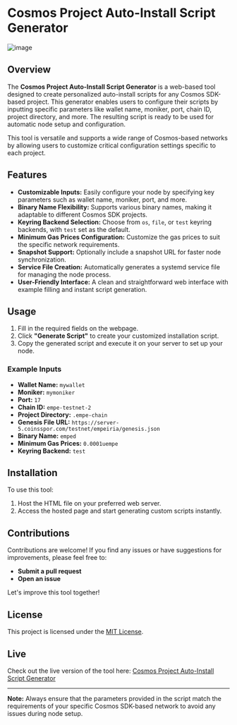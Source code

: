 # Cosmos Project Auto-Install Script Generator
![image](https://github.com/user-attachments/assets/e97b1674-98aa-4ff1-b682-c020e30d161b)


## Overview

The **Cosmos Project Auto-Install Script Generator** is a web-based tool designed to create personalized auto-install scripts for any Cosmos SDK-based project. This generator enables users to configure their scripts by inputting specific parameters like wallet name, moniker, port, chain ID, project directory, and more. The resulting script is ready to be used for automatic node setup and configuration.

This tool is versatile and supports a wide range of Cosmos-based networks by allowing users to customize critical configuration settings specific to each project.

## Features

- **Customizable Inputs:** Easily configure your node by specifying key parameters such as wallet name, moniker, port, and more.
- **Binary Name Flexibility:** Supports various binary names, making it adaptable to different Cosmos SDK projects.
- **Keyring Backend Selection:** Choose from `os`, `file`, or `test` keyring backends, with `test` set as the default.
- **Minimum Gas Prices Configuration:** Customize the gas prices to suit the specific network requirements.
- **Snapshot Support:** Optionally include a snapshot URL for faster node synchronization.
- **Service File Creation:** Automatically generates a systemd service file for managing the node process.
- **User-Friendly Interface:** A clean and straightforward web interface with example filling and instant script generation.

## Usage

1. Fill in the required fields on the webpage.
2. Click **"Generate Script"** to create your customized installation script.
3. Copy the generated script and execute it on your server to set up your node.

### Example Inputs

- **Wallet Name:** `mywallet`
- **Moniker:** `mymoniker`
- **Port:** `17`
- **Chain ID:** `empe-testnet-2`
- **Project Directory:** `.empe-chain`
- **Genesis File URL:** `https://server-5.coinsspor.com/testnet/empeiria/genesis.json`
- **Binary Name:** `emped`
- **Minimum Gas Prices:** `0.0001uempe`
- **Keyring Backend:** `test`

## Installation

To use this tool:

1. Host the HTML file on your preferred web server.
2. Access the hosted page and start generating custom scripts instantly.

## Contributions

Contributions are welcome! If you find any issues or have suggestions for improvements, please feel free to:

- **Submit a pull request**
- **Open an issue**

Let's improve this tool together!

## License

This project is licensed under the [MIT License](LICENSE).

## Live

Check out the live version of the tool here: [Cosmos Project Auto-Install Script Generator](https://cosmos-auto-install-script.coinsspor.com/)

---

**Note:** Always ensure that the parameters provided in the script match the requirements of your specific Cosmos SDK-based network to avoid any issues during node setup.

